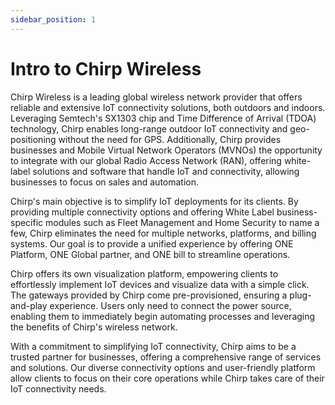 ```yaml
---
sidebar_position: 1
---
```


# Intro to Chirp Wireless

Chirp Wireless is a leading global wireless network provider that offers reliable and extensive IoT connectivity solutions, both outdoors and indoors. Leveraging Semtech's SX1303 chip and Time Difference of Arrival (TDOA) technology, Chirp enables long-range outdoor IoT connectivity and geo-positioning without the need for GPS. Additionally, Chirp provides businesses and Mobile Virtual Network Operators (MVNOs) the opportunity to integrate with our global Radio Access Network (RAN), offering white-label solutions and software that handle IoT and connectivity, allowing businesses to focus on sales and automation.

Chirp's main objective is to simplify IoT deployments for its clients. By providing multiple connectivity options and offering White Label business-specific modules such as Fleet Management and Home Security to name a few, Chirp eliminates the need for multiple networks, platforms, and billing systems. Our goal is to provide a unified experience by offering ONE Platform, ONE Global partner, and ONE bill to streamline operations.

Chirp offers its own visualization platform, empowering clients to effortlessly implement IoT devices and visualize data with a simple click. The gateways provided by Chirp come pre-provisioned, ensuring a plug-and-play experience. Users only need to connect the power source, enabling them to immediately begin automating processes and leveraging the benefits of Chirp's wireless network.

With a commitment to simplifying IoT connectivity, Chirp aims to be a trusted partner for businesses, offering a comprehensive range of services and solutions. Our diverse connectivity options and user-friendly platform allow clients to focus on their core operations while Chirp takes care of their IoT connectivity needs.

